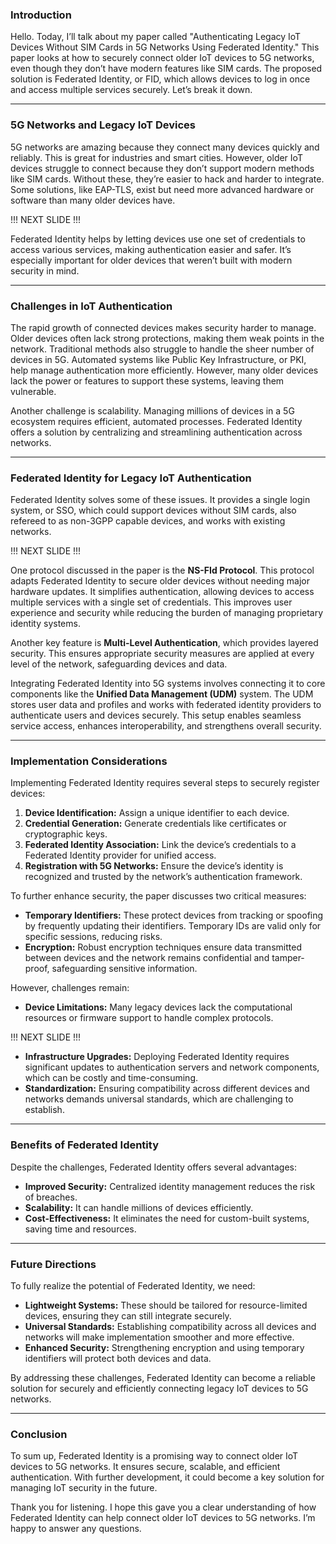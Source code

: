 ### Introduction

Hello. Today, I’ll talk about my paper called "Authenticating Legacy IoT Devices Without SIM Cards in 5G Networks Using Federated Identity." This paper looks at how to securely connect older IoT devices to 5G networks, even though they don’t have modern features like SIM cards. The proposed solution is Federated Identity, or FID, which allows devices to log in once and access multiple services securely. Let’s break it down.

---

### 5G Networks and Legacy IoT Devices

5G networks are amazing because they connect many devices quickly and reliably. This is great for industries and smart cities. However, older IoT devices struggle to connect because they don’t support modern methods like SIM cards. Without these, they’re easier to hack and harder to integrate. Some solutions, like EAP-TLS, exist but need more advanced hardware or software than many older devices have.

!!! NEXT SLIDE !!!

Federated Identity helps by letting devices use one set of credentials to access various services, making authentication easier and safer. It’s especially important for older devices that weren’t built with modern security in mind.

---

### Challenges in IoT Authentication

The rapid growth of connected devices makes security harder to manage. Older devices often lack strong protections, making them weak points in the network. Traditional methods also struggle to handle the sheer number of devices in 5G. Automated systems like Public Key Infrastructure, or PKI, help manage authentication more efficiently. However, many older devices lack the power or features to support these systems, leaving them vulnerable.

Another challenge is scalability. Managing millions of devices in a 5G ecosystem requires efficient, automated processes. Federated Identity offers a solution by centralizing and streamlining authentication across networks.

---

### Federated Identity for Legacy IoT Authentication

Federated Identity solves some of these issues. It provides a single login system, or SSO, which could support devices without SIM cards, also refereed to as non-3GPP capable devices, and works with existing networks. 

!!! NEXT SLIDE !!!

One protocol discussed in the paper is the **NS-FId Protocol**. This protocol adapts Federated Identity to secure older devices without needing major hardware updates. It simplifies authentication, allowing devices to access multiple services with a single set of credentials. This improves user experience and security while reducing the burden of managing proprietary identity systems.

Another key feature is **Multi-Level Authentication**, which provides layered security. This ensures appropriate security measures are applied at every level of the network, safeguarding devices and data.

Integrating Federated Identity into 5G systems involves connecting it to core components like the **Unified Data Management (UDM)** system. The UDM stores user data and profiles and works with federated identity providers to authenticate users and devices securely. This setup enables seamless service access, enhances interoperability, and strengthens overall security.

---

### Implementation Considerations

Implementing Federated Identity requires several steps to securely register devices:
1. **Device Identification:** Assign a unique identifier to each device.
2. **Credential Generation:** Generate credentials like certificates or cryptographic keys.
3. **Federated Identity Association:** Link the device’s credentials to a Federated Identity provider for unified access.
4. **Registration with 5G Networks:** Ensure the device’s identity is recognized and trusted by the network’s authentication framework.

To further enhance security, the paper discusses two critical measures:
- **Temporary Identifiers:** These protect devices from tracking or spoofing by frequently updating their identifiers. Temporary IDs are valid only for specific sessions, reducing risks.
- **Encryption:** Robust encryption techniques ensure data transmitted between devices and the network remains confidential and tamper-proof, safeguarding sensitive information.

However, challenges remain:
- **Device Limitations:** Many legacy devices lack the computational resources or firmware support to handle complex protocols.

!!! NEXT SLIDE !!!

- **Infrastructure Upgrades:** Deploying Federated Identity requires significant updates to authentication servers and network components, which can be costly and time-consuming.
- **Standardization:** Ensuring compatibility across different devices and networks demands universal standards, which are challenging to establish.

---

### Benefits of Federated Identity

Despite the challenges, Federated Identity offers several advantages:
- **Improved Security:** Centralized identity management reduces the risk of breaches.
- **Scalability:** It can handle millions of devices efficiently.
- **Cost-Effectiveness:** It eliminates the need for custom-built systems, saving time and resources.

---

### Future Directions

To fully realize the potential of Federated Identity, we need:
- **Lightweight Systems:** These should be tailored for resource-limited devices, ensuring they can still integrate securely.
- **Universal Standards:** Establishing compatibility across all devices and networks will make implementation smoother and more effective.
- **Enhanced Security:** Strengthening encryption and using temporary identifiers will protect both devices and data.

By addressing these challenges, Federated Identity can become a reliable solution for securely and efficiently connecting legacy IoT devices to 5G networks.

---

### Conclusion

To sum up, Federated Identity is a promising way to connect older IoT devices to 5G networks. It ensures secure, scalable, and efficient authentication. With further development, it could become a key solution for managing IoT security in the future.

Thank you for listening. I hope this gave you a clear understanding of how Federated Identity can help connect older IoT devices to 5G networks. I’m happy to answer any questions.


